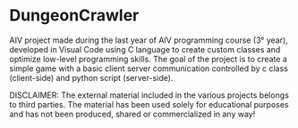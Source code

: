 # DungeonCrawler
AIV project made during the last year of AIV programming course (3° year), developed in Visual Code using C language to create custom classes and optimize low-level programming skills. The goal of the project is to create a simple game with a basic client server communication controlled by c class (client-side) and python script (server-side).

DISCLAIMER: The external material included in the various projects belongs to third parties. The material has been used solely for educational purposes and has not been produced, shared or commercialized in any way!
